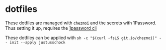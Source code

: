 # dotfiles

These dotfiles are managed with [`chezmoi`](https://chezmoi.io) and the secrets with 1Password. Thus setting it up, requires the [1password cli](https://1password.com/downloads/command-line/)

These dotfiles can be applied with `sh -c "$(curl -fsLS git.io/chezmoi)" -- init --apply justusschock`
